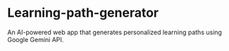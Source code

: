 # Learning-path-generator
An AI-powered web app that generates personalized learning paths using Google Gemini API.
